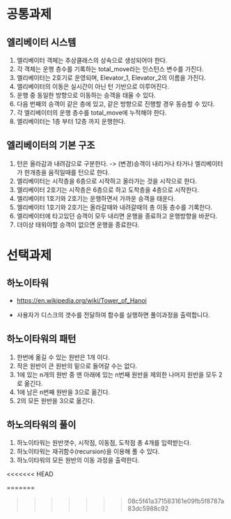 # 공통과제

## 엘리베이터 시스템

1. 엘리베이터 객체는 추상클래스의 상속으로 생성되어야 한다.
2. 각 객체는 운행 층수를 기록하는 total_move라는 인스턴스 변수를 가진다.
3. 엘리베이터는 2호기로 운영되며, Elevator_1, Elevator_2의 이름을 가진다.
4. 엘리베이터의 이동은 실시간이 아닌 턴 기반으로 이루어진다.
5. 운행 중 동일한 방향으로 이동하는 승객을 태울 수 있다.
6. 다음 번째의 승객이 같은 층에 있고, 같은 방향으로 진행할 경우 동승할 수 있다.
7. 각 엘리베이터의 운행 층수를 total_move에 누적해야 한다.
8. 엘리베이터는 1층 부터 12층 까지 운행한다.

## 엘리베이터의 기본 구조

1. 턴은 올라감과 내려감으로 구분한다. -> (변경)승객이 내리거나 타거나 엘리베이터가 한개층을 움직일때를 턴으로 한다.
2. 엘리베이터는 시작층을 6층으로 시작하고 올라가는 것을 시작으로 한다.
3. 엘리베이터 2호기는 시작층은 6층으로 하고 도착층을 4층으로 시작한다.
4. 엘리베이터 1호기와 2호기는 운행하면서 가까운 승객을 태운다.
5. 엘리베이터 1호기와 2호기는 올라갈때와 내려갈때의 총 이동 층수를 기록한다.
6. 엘리베이터에 타고있던 승객이 모두 내리면 운행을 종료하고 운행방향을 바꾼다.
7. 더이상 태워야할 승객이 없으면 운행을 종료한다.

# 선택과제

## 하노이타워

* https://en.wikipedia.org/wiki/Tower_of_Hanoi

* 사용자가 디스크의 갯수를 전달하여 함수를 실행하면 풀이과정을 출력합니다.

## 하노이타워의 패턴

1. 한번에 옮길 수 있는 원반은 1개 이다.
2. 작은 원반이 큰 원반의 밑으로 들어갈 수는 없다.
3. 1에 있는 n개의 원반 중 맨 아래에 있는 n번째 원반을 제외한 나머지 원반을 모두 2로 옮긴다.
4. 1에 남은 n번째 원반을 3으로 옮긴다.
5. 2의 모든 원반을 3으로 옮긴다.

## 하노의타워의 풀이

1. 하노이타워는 원반갯수, 시작점, 이동점, 도착점 총 4개를 입력받는다.
2. 하노이타워는 재귀함수(recursion)을 이용해 풀 수 있다.
3. 하노이타워의 모든 원반의 이동 과정을 출력한다.

<<<<<<< HEAD

=======
>>>>>>> 08c5f41a371583161e09fb5f8787a83dc5988c92
